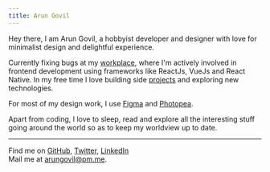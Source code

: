 ```yaml
---
title: Arun Govil
---
```


<ClientOnly>
  <Plum/>
</ClientOnly>

Hey there, I am Arun Govil, a hobbyist developer and designer with love for minimalist design and delightful experience.

Currently fixing bugs at my [workplace](https://www.strebentechnik.com), where I'm actively involved in frontend development using frameworks like ReactJs, VueJs and React Native. In my free time I love building side [projects](/projects) and exploring new technologies.

 For most of my design work, I use [Figma](https://www.figma.com/) and [Photopea](https://www.photopea.com/).

Apart from coding, I love to sleep, read and explore all the interesting stuff going around the world so as to keep my worldview up to date.

---

Find me on [GitHub](https://github.com/ArunGovil), [Twitter](https://www.twitter.com/be_like_arun), [LinkedIn](https://linkedin.com/in/arungovil)<br>
Mail me at [arungovil@pm.me](mailto:arungovil@protonmail.com).<br>
